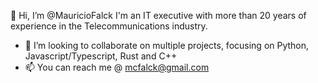 👋 Hi, I’m @MauricioFalck
I'm an IT executive with more than 20 years of experience in the Telecommunications industry. 
- 💞️ I’m looking to collaborate on multiple projects, focusing on Python, Javascript/Typescript, Rust and C++
- 📫 You can reach me @ mcfalck@gmail.com

<!---
MauricioFalck/MauricioFalck is a ✨ special ✨ repository because its `README.md` (this file) appears on your GitHub profile.
You can click the Preview link to take a look at your changes.
--->
